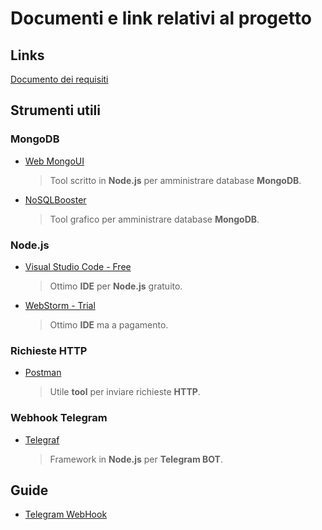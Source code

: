 # Documenti e link relativi al progetto

## Links

[Documento dei requisiti](https://drive.google.com/drive/folders/1euaZQNOU5cNrR8QMMYcrrw8sp6veFksH?usp=sharing)

## Strumenti utili

### MongoDB
* [Web MongoUI](https://github.com/azat-co/mongoui)
  > Tool scritto in __Node.js__ per amministrare database __MongoDB__.

* [NoSQLBooster](https://nosqlbooster.com/)
  > Tool grafico per amministrare database __MongoDB__.

### Node.js
* [Visual Studio Code - Free](https://code.visualstudio.com/)
  > Ottimo __IDE__ per __Node.js__ gratuito.

* [WebStorm - Trial](https://www.jetbrains.com/webstorm/)
  > Ottimo __IDE__ ma a pagamento.

### Richieste HTTP
* [Postman](https://www.getpostman.com/)
  > Utile __tool__ per inviare richieste __HTTP__.

### Webhook Telegram
* [Telegraf](https://github.com/telegraf/telegraf)
  > Framework in __Node.js__ per __Telegram BOT__.

## Guide 
* [Telegram WebHook](https://core.telegram.org/bots/webhooks)
